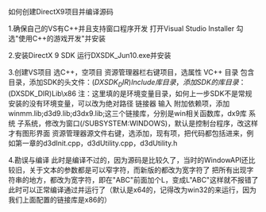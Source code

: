 如何创建DirectX9项目并编译源码

1.确保自己的VS有C++并且支持窗口程序开发
    打开Visual Studio Installer
    勾选"使用C++的游戏开发"并安装

2.安装DirectX 9 SDK
    运行DXSDK_Jun10.exe并安装

3.创建VS项目
    选C++，空项目
    资源管理器栏右键项目，选属性
        VC++ 目录
            包含目录，添加SDK的头文件：$(DXSDK_DIR)Include
            库目录，添加SDK的库目录：$(DXSDK_DIR)Lib\x86
            注：这里填的是环境变量目录，如何上一步SDK不是常规安装的没有环境变量，可以改为绝对路径
        链接器
            输入
                附加依赖项，添加winmm.lib;d3d9.lib;d3dx9.lib;这三个链接库，分别是win相关函数库，dx9库
            系统
                子系统，修改为窗口(/SUBSYSTEM:WINDOWS)，默认是控制台程序，改这样才有图形界面
    资源管理器源文件右键，选添加，现有项，把代码都包括进来，例如第一章的d3dInit.cpp，d3dUtility.cpp，d3dUtility.h

4.勘误与编译
    此时是编译不过的，因为源码是比较久了，当时的WindowAPI还比较旧，关于文本的参数都是可以窄字符，而新版的都改为宽字符了
    把所有出现字符串的地方，都改为宽字符，即在"ABC"前面加个L，变成L"ABC"这样就不报错了
    此时可以正常编译通过并运行了（默认是x64的，记得改为win32的来运行，因为我们上面配置的链接库是x86的）